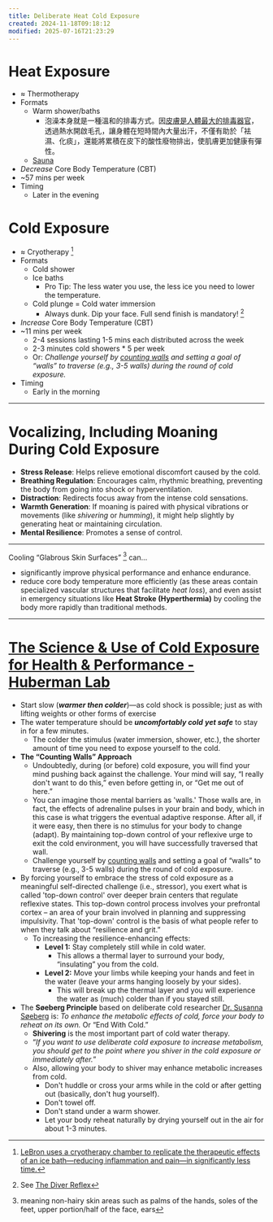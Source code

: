 ```yaml
---
title: Deliberate Heat Cold Exposure
created: 2024-11-18T09:18:12
modified: 2025-07-16T21:23:29
---
```


# Heat Exposure

* ≈ Thermotherapy
* Formats
	* Warm shower/baths
		* 泡澡本身就是一種溫和的排毒方式。因<u>皮膚是人體最大的排毒器官</u>，透過熱水開啟毛孔，讓身體在短時間內大量出汗，不僅有助於「袪濕、化痰」，還能將累積在皮下的酸性廢物排出，使肌膚更加健康有彈性。
	* [Sauna](Sauna.md)
* _Decrease_ Core Body Temperature (CBT)
* ~57 mins per week
* Timing
	* Later in the evening

# Cold Exposure

* ≈ Cryotherapy [^1]
* Formats
	* Cold shower
	* Ice baths
		* Pro Tip: The less water you use, the less ice you need to lower the temperature.
	* Cold plunge = Cold water immersion
		* Always dunk. Dip your face. Full send finish is mandatory! [^2]
* _Increase_ Core Body Temperature (CBT)
* ~11 mins per week
	* 2-4 sessions lasting 1-5 mins each distributed across the week
	* 2-3 minutes cold showers * 5 per week
	* Or: _Challenge yourself by [counting walls](https://youtu.be/pq6WHJzOkno?t=2308) and setting a goal of “walls” to traverse (e.g., 3-5 walls) during the round of cold exposure._
* Timing
	* Early in the morning

---

# Vocalizing, Including Moaning During Cold Exposure

* **Stress Release**: Helps relieve emotional discomfort caused by the cold.
* **Breathing Regulation**: Encourages calm, rhythmic breathing, preventing the body from going into shock or hyperventilation.
* **Distraction**: Redirects focus away from the intense cold sensations.
* **Warmth Generation**: If moaning is paired with physical vibrations or movements (like _shivering_ or _humming_), it might help slightly by generating heat or maintaining circulation.
* **Mental Resilience**: Promotes a sense of control.

---

Cooling “Glabrous Skin Surfaces” [^3] can…

* significantly improve physical performance and enhance endurance.
* reduce core body temperature more efficiently (as these areas contain specialized vascular structures that facilitate _heat loss_), and even assist in emergency situations like **Heat Stroke (Hyperthermia)** by cooling the body more rapidly than traditional methods.

---

# [The Science \& Use of Cold Exposure for Health \& Performance - Huberman Lab](https://www.hubermanlab.com/newsletter/the-science-and-use-of-cold-exposure-for-health-and-performance)

* Start slow (_**warmer then colder**_)—as cold shock is possible; just as with lifting weights or other forms of exercise
* The water temperature should be _**uncomfortably cold** **yet safe**_ to stay in for a few minutes.
	* The colder the stimulus (water immersion, shower, etc.), the shorter amount of time you need to expose yourself to the cold.
* **The “Counting Walls” Approach**
	* Undoubtedly, during (or before) cold exposure, you will find your mind pushing back against the challenge. Your mind will say, “I really don't want to do this,” even before getting in, or “Get me out of here.”
	* You can imagine those mental barriers as 'walls.' Those walls are, in fact, the effects of adrenaline pulses in your brain and body, which in this case is what triggers the eventual adaptive response. After all, if it were easy, then there is no stimulus for your body to change (adapt). By maintaining top-down control of your reflexive urge to exit the cold environment, you will have successfully traversed that wall.
	* Challenge yourself by [counting walls](https://youtu.be/pq6WHJzOkno?t=2308) and setting a goal of “walls” to traverse (e.g., 3-5 walls) during the round of cold exposure.
* By forcing yourself to embrace the stress of cold exposure as a meaningful self-directed challenge (i.e., stressor), you exert what is called 'top-down control' over deeper brain centers that regulate reflexive states. This top-down control process involves your prefrontal cortex – an area of your brain involved in planning and suppressing impulsivity. That 'top-down' control is the basis of what people refer to when they talk about “resilience and grit.”
	* To increasing the resilience-enhancing effects:
		* **Level 1:** Stay completely still while in cold water.
			* This allows a thermal layer to surround your body, “insulating” you from the cold.
		* **Level 2:** Move your limbs while keeping your hands and feet in the water (leave your arms hanging loosely by your sides).
			* This will break up the thermal layer and you will experience the water as (much) colder than if you stayed still.
* The **Søeberg Principle** based on deliberate cold researcher [Dr. Susanna Søeberg](https://www.instagram.com/susanna_soeberg/) is: _To enhance the metabolic effects of cold, force your body to reheat on its own._ Or “End With Cold.”
	* **Shivering** is the most important part of cold water therapy.
	* “_If you want to use deliberate cold exposure to increase metabolism, you should get to the point where you shiver in the cold exposure or immediately after._”
	* Also, allowing your body to shiver may enhance metabolic increases from cold.
		* Don't huddle or cross your arms while in the cold or after getting out (basically, don't hug yourself).
		* Don't towel off.
		* Don't stand under a warm shower.
		* Let your body reheat naturally by drying yourself out in the air for about 1-3 minutes.

[^1]:[LeBron uses a cryotherapy chamber to replicate the therapeutic effects of an ice bath—reducing inflammation and pain—in significantly less time.](https://x.com/DivineManhood/status/1883446124830494866)
[^2]: See [The Diver Reflex](The%20Diver%20Reflex.md)
[^3]: meaning non-hairy skin areas such as palms of the hands, soles of the feet, upper portion/half of the face, ears
